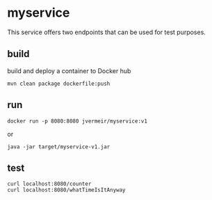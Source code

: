 # myservice

This service offers two endpoints that can be used for test purposes. 

## build

build and deploy a container to Docker hub

    mvn clean package dockerfile:push
    
## run 

    docker run -p 8080:8080 jvermeir/myservice:v1
    
or 

    java -jar target/myservice-v1.jar
    
## test

    curl localhost:8080/counter
    curl localhost:8080/whatTimeIsItAnyway    
    